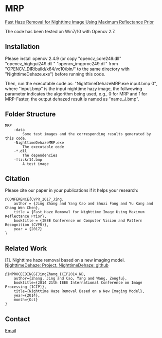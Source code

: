 # MRP
[Fast Haze Removal for Nighttime Image Using Maximum Reflectance Prior](https://chaimi2013.github.io/Research/NighttimeDehazing/index.html)

The code has been tested on Win7/10 with Opencv 2.7.

## Installation
Please install opencv 2.4.9 (or copy "opencv_core249.dll" "opencv_highgui249.dll " "opencv_imgproc249.dll" from "OPENCV_DIR/build/x64/vc10/bin/" to the same directory with "NighttimeDehaze.exe") before running this code.

Then, run the executable code as: "NighttimeDehazeMRP.exe input.bmp 0", where "input.bmp" is the input nighttime hazy image, the follwowing parameter indicates the algorithm being used, e.g., 0 for MRP and 1 for MRP-Faster, the output dehazed result is named as "name_J.bmp".

## Folder Structure
    MRP
        -data
            Some test images and the corresponding results generated by this code.
        -NighttimeDehazeMRP.exe
            The executable code
        -*.dll
            The dependencies
        -flickr14.bmp
            A test image

## Citation
Please cite our paper in your publications if it helps your research:

    @CONFERENCE{CVPR_2017_Jing,
        author = {Jing Zhang and Yang Cao and Shuai Fang and Yu Kang and Chang Wen Chen},
		title = {Fast Haze Removal for Nighttime Image Using Maximum Reflectance Prior},
		booktitle = {IEEE Conference on Computer Vision and Pattern Recognition (CVPR)},
		year = {2017}
	}
    
## Related Work
[1]. Nighttime haze removal based on a new imaging model. [NighttimeDehaze: Project, ](https://chaimi2013.github.io/Research/NighttimeDehazing_ICIP2014/index.html)
    [NighttimeDehaze: github](https://github.com/chaimi2013/NighttimeDehaze)
    
    @INPROCEEDINGS{JingZhang_ICIP2014_ND, 
		author={Zhang, Jing and Cao, Yang and Wang, Zengfu}, 
		booktitle={2014 21th IEEE International Conference on Image Processing (ICIP)}, 
		title={Nighttime Haze Removal Based on a New Imaging Model}, 
		year={2014}, 
		month={Oct}
	}

## Contact
[Email](zj.winner@163.com)
